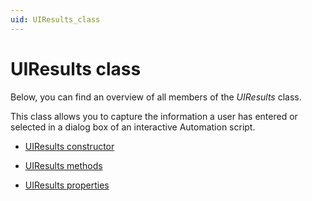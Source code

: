 ```yaml
---
uid: UIResults_class
---
```


# UIResults class

Below, you can find an overview of all members of the *UIResults* class.

This class allows you to capture the information a user has entered or selected in a dialog box of an interactive Automation script.

- [UIResults constructor](UIResults_constructor.md)

- [UIResults methods](UIResults_methods.md)

- [UIResults properties](UIResults_properties.md)
